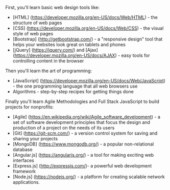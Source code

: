 First, you'll learn basic web design tools like:


- [HTML] (https://developer.mozilla.org/en-US/docs/Web/HTML) - the structure of web pages
- [CSS] (https://developer.mozilla.org/en-US/docs/Web/CSS) - the visual style of web pages
- [Bootstrap] (http://getbootstrap.com/) - a "responsive design" tool that helps your websites look great on tablets and phones
- [jQuery] (https://jquery.com/) and [Ajax] (https://developer.mozilla.org/en-US/docs/AJAX) - easy tools for controlling content in the browser

Then you'll learn the art of programming:

- [JavaScript] (https://developer.mozilla.org/en-US/docs/Web/JavaScript) - the one programming language that all web browsers use
- Algorithms - step-by-step recipes for getting things done

Finally you'll learn Agile Methodologies and Full Stack JavaScript to build projects for nonprofits:

- [Agile] (https://en.wikipedia.org/wiki/Agile_software_development) - a set of software development principles that focus the design and production of a project on the needs of its users
- [Git] (https://git-scm.com/) - a version control system for saving and sharing your projects
- [MongoDB] (https://www.mongodb.org/) - a popular non-relational database
- [Angular.js] (https://angularjs.org/) - a tool for making exciting web interfaces
- [Express.js] (http://expressjs.com/)- a powerful web development framework
- [Node.js] (https://nodejs.org/) - a platform for creating scalable network applications.